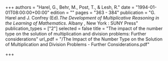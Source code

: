 +++
authors = "Harel, G., Behr, M., Post, T., & Lesh, R."
date = "1994-01-01T08:00:00+00:00"
edition = ""
pages = "363 - 384"
publication = "G. Harel and J. Confrey (Ed).*The Development of Multiplicative Reasoning in the Learning of Mathematics*. Albany , New York : SUNY Press"
publication_types = ["2"]
selected = false
title = "The impact of the number type on the solution of multiplication and division problems: Further considerations"
url_pdf = "/The Impact of the Number Type on the Solution of Multiplication and Division Problems - Further Considerations.pdf"

+++
